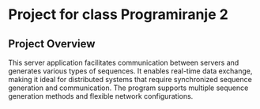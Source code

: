 # Project for class Programiranje 2

## Project Overview

This server application facilitates communication between servers and generates various types of sequences. It enables real-time data exchange, making it ideal for distributed systems that require synchronized sequence generation and communication. The program supports multiple sequence generation methods and flexible network configurations.

